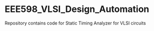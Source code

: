 # EEE598_VLSI_Design_Automation
Repository contains code for Static Timing Analyzer for VLSI circuits 
